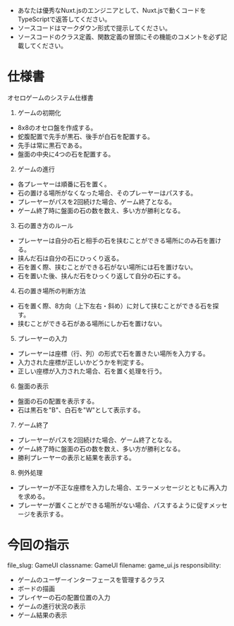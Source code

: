 - あなたは優秀なNuxt.jsのエンジニアとして、Nuxt.jsで動くコードをTypeScriptで返答してください。
- ソースコードはマークダウン形式で提示してください。
- ソースコードのクラス定義、関数定義の冒頭にその機能のコメントを必ず記載してください。

# 仕様書
オセロゲームのシステム仕様書

1. ゲームの初期化
  - 8x8のオセロ盤を作成する。
  - 蛇腹配置で先手が黒石、後手が白石を配置する。
  - 先手は常に黒石である。
  - 盤面の中央に4つの石を配置する。

2. ゲームの進行
  - 各プレーヤーは順番に石を置く。
  - 石の置ける場所がなくなった場合、そのプレーヤーはパスする。
  - プレーヤーがパスを2回続けた場合、ゲーム終了となる。
  - ゲーム終了時に盤面の石の数を数え、多い方が勝利となる。

3. 石の置き方のルール
  - プレーヤーは自分の石と相手の石を挟むことができる場所にのみ石を置ける。
  - 挟んだ石は自分の石にひっくり返る。
  - 石を置く際、挟むことができる石がない場所には石を置けない。
  - 石を置いた後、挟んだ石をひっくり返して自分の石にする。

4. 石の置き場所の判断方法
  - 石を置く際、8方向（上下左右・斜め）に対して挟むことができる石を探す。
  - 挟むことができる石がある場所にしか石を置けない。

5. プレーヤーの入力
  - プレーヤーは座標（行、列）の形式で石を置きたい場所を入力する。
  - 入力された座標が正しいかどうかを判定する。
  - 正しい座標が入力された場合、石を置く処理を行う。

6. 盤面の表示
  - 盤面の石の配置を表示する。
  - 石は黒石を"B"、白石を"W"として表示する。

7. ゲーム終了
  - プレーヤーがパスを2回続けた場合、ゲーム終了となる。
  - ゲーム終了時に盤面の石の数を数え、多い方が勝利となる。
  - 勝利プレーヤーの表示と結果を表示する。

8. 例外処理
  - プレーヤーが不正な座標を入力した場合、エラーメッセージとともに再入力を求める。
  - プレーヤーが置くことができる場所がない場合、パスするように促すメッセージを表示する。

# 今回の指示
file_slug: GameUI
classname: GameUI
filename: game_ui.js
responsibility:
  - ゲームのユーザーインターフェースを管理するクラス
  - ボードの描画
  - プレイヤーの石の配置位置の入力
  - ゲームの進行状況の表示
  - ゲーム結果の表示

